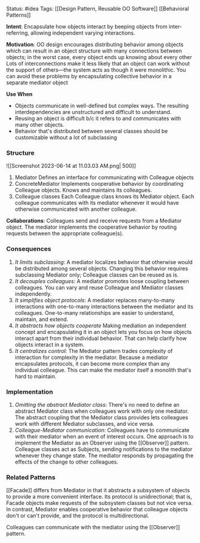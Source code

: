 Status: #idea
Tags: [[Design Pattern, Reusable OO Software]] [[Behavioral Patterns]]

**Intent**: Encapsulate how objects interact by beeping objects from inter-referring, allowing independent varying interactions.

**Motivation**: OO design encourages distributing behavior among objects which can result in an object structure with many connections between objects; in the worst case, every object ends up knowing about every other Lots of interconnections make it less likely that an object can work without the support of others—the system acts as though it were monolithic. You can avoid these problems by encapsulating collective behavior in a separate mediator object

**Use When**
- Objects communicate in well-defined but complex ways. The resulting interdependencies are unstructured and difficult to understand.
- Reusing an object is difficult b/c it refers to and communicates with many other objects.
- Behavior that's distributed between several classes should be customizable without a lot of subclassing

### Structure

![[Screenshot 2023-06-14 at 11.03.03 AM.png| 500]]

1. Mediator
		Defines an interface for communicating with Colleague objects
2. ConcreteMediator
		Implements cooperative behavior by coordinating Colleague objects.
		Knows and maintains its colleagues.
3. Colleague classes
		Each Colleague class knows its Mediator object.
		Each colleague communicates with its mediator whenever it would have otherwise communicated with another colleague.

**Collaborations**: Colleagues send and receive requests from a Mediator object. The mediator implements the cooperative behavior by routing requests between the appropriate colleague(s).

### Consequences
1. *It limits subclassing*: A mediator localizes behavior that otherwise would be distributed among several objects. Changing this behavior requires subclassing Mediator only; Colleague classes can be reused as is.
2. *It decouples colleagues:* A mediator promotes loose coupling between colleagues. You can vary and reuse Colleague and Mediator classes independently.
3. *It simplifies object protocols*: A mediator replaces many-to-many interactions with one-to-many interactions between the mediator and its colleagues. One-to-many relationships are easier to understand, maintain, and extend.
4. *It abstracts how objects cooperate* Making mediation an independent concept and encapsulating it in an object lets you focus on how objects interact apart from their individual behavior. That can help clarify how objects interact in a system.
5. *It centralizes control*: The Mediator pattern trades complexity of interaction for complexity in the mediator. Because a mediator encapsulates protocols, it can become more complex than any individual colleague. This can make the mediator itself a monolith that's hard to maintain.

### Implementation
1. *Omitting the abstract Mediator class*: There's no need to define an abstract Mediator class when colleagues work with only one mediator. The abstract coupling that the Mediator class provides lets colleagues work with different Mediator subclasses, and vice versa.
2. *Colleague-Mediator communication*: Colleagues have to communicate with their mediator when an event of interest occurs. One approach is to implement the Mediator as an Observer using the [[Observer]] pattern. Colleague classes act as Subjects, sending notifications to the mediator whenever they change state. The mediator responds by propagating the effects of the change to other colleagues.

### Related Patterns
[[Facade]] differs from Mediator in that it abstracts a subsystem of objects to provide a more convenient interface. Its protocol is unidirectional; that is, Facade objects make requests of the subsystem classes but not vice versa. In contrast, Mediator enables cooperative behavior that colleague objects don't or can't provide, and the protocol is multidirectional.

Colleagues can communicate with the mediator using the [[Observer]] pattern.